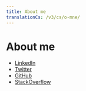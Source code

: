 ```yaml
---
title: About me
translationCs: /v3/cs/o-mne/
---
```


# About me

* [LinkedIn](https://cz.linkedin.com/in/frantisekrezac)
* [Twitter](https://twitter.com/calaverainfo)
* [GitHub](https://github.com/calaveraInfo)
* [StackOverflow](http://stackoverflow.com/users/263639/calavera-info)
